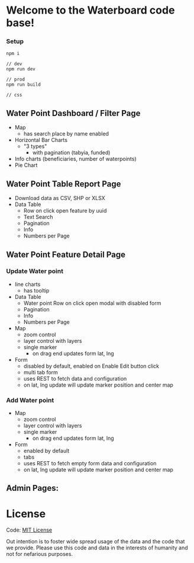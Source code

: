# Welcome to the Waterboard code base!



### Setup

    npm i
   
    // dev
    npm run dev
    
    // prod    
    npm run build
    
    // css



Water Point Dashboard / Filter Page
---

- Map
   - has search place by name enabled
- Horizontal Bar Charts
  - "3 types"
    - with pagination (tabyia, funded) 
- Info charts (beneficiaries, number of waterpoints)
- Pie Chart


Water Point Table Report Page
---

- Download data as CSV, SHP or XLSX
- Data Table
  - Row on click open feature by uuid
  - Text Search
  - Pagination
  - Info
  - Numbers per Page



Water Point Feature Detail Page
---

### Update Water point

- line charts
  - has tooltip
- Data Table
  - Water point Row on click open modal with disabled form
  - Pagination
  - Info
  - Numbers per Page
- Map
  - zoom control
  - layer control with layers
  - single marker
    - on drag end updates form lat, lng
- Form
  - disabled by default, enabled on Enable Edit button click
  - multi tab form
  - uses REST to fetch data and configuration
  - on lat, lng update will update marker position and center map

### Add Water point

- Map
  - zoom control
  - layer control with layers
  - single marker
    - on drag end updates form lat, lng
- Form
  - enabled by default
  - tabs
  - uses REST to fetch empty form data and configuration
  - on lat, lng update will update marker position and center map


Admin Pages:
---

# License

Code: [MIT License](https://choosealicense.com/licenses/mit/)

Out intention is to foster wide spread usage of the data and the code that we
provide. Please use this code and data in the interests of humanity and not for
nefarious purposes.
